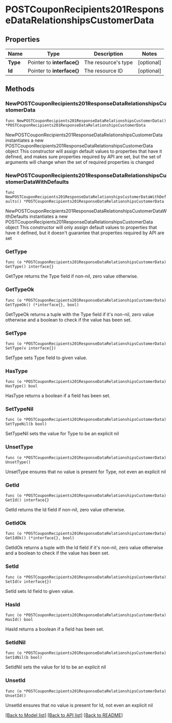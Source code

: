 # POSTCouponRecipients201ResponseDataRelationshipsCustomerData

## Properties

Name | Type | Description | Notes
------------ | ------------- | ------------- | -------------
**Type** | Pointer to **interface{}** | The resource&#39;s type | [optional] 
**Id** | Pointer to **interface{}** | The resource ID | [optional] 

## Methods

### NewPOSTCouponRecipients201ResponseDataRelationshipsCustomerData

`func NewPOSTCouponRecipients201ResponseDataRelationshipsCustomerData() *POSTCouponRecipients201ResponseDataRelationshipsCustomerData`

NewPOSTCouponRecipients201ResponseDataRelationshipsCustomerData instantiates a new POSTCouponRecipients201ResponseDataRelationshipsCustomerData object
This constructor will assign default values to properties that have it defined,
and makes sure properties required by API are set, but the set of arguments
will change when the set of required properties is changed

### NewPOSTCouponRecipients201ResponseDataRelationshipsCustomerDataWithDefaults

`func NewPOSTCouponRecipients201ResponseDataRelationshipsCustomerDataWithDefaults() *POSTCouponRecipients201ResponseDataRelationshipsCustomerData`

NewPOSTCouponRecipients201ResponseDataRelationshipsCustomerDataWithDefaults instantiates a new POSTCouponRecipients201ResponseDataRelationshipsCustomerData object
This constructor will only assign default values to properties that have it defined,
but it doesn't guarantee that properties required by API are set

### GetType

`func (o *POSTCouponRecipients201ResponseDataRelationshipsCustomerData) GetType() interface{}`

GetType returns the Type field if non-nil, zero value otherwise.

### GetTypeOk

`func (o *POSTCouponRecipients201ResponseDataRelationshipsCustomerData) GetTypeOk() (*interface{}, bool)`

GetTypeOk returns a tuple with the Type field if it's non-nil, zero value otherwise
and a boolean to check if the value has been set.

### SetType

`func (o *POSTCouponRecipients201ResponseDataRelationshipsCustomerData) SetType(v interface{})`

SetType sets Type field to given value.

### HasType

`func (o *POSTCouponRecipients201ResponseDataRelationshipsCustomerData) HasType() bool`

HasType returns a boolean if a field has been set.

### SetTypeNil

`func (o *POSTCouponRecipients201ResponseDataRelationshipsCustomerData) SetTypeNil(b bool)`

 SetTypeNil sets the value for Type to be an explicit nil

### UnsetType
`func (o *POSTCouponRecipients201ResponseDataRelationshipsCustomerData) UnsetType()`

UnsetType ensures that no value is present for Type, not even an explicit nil
### GetId

`func (o *POSTCouponRecipients201ResponseDataRelationshipsCustomerData) GetId() interface{}`

GetId returns the Id field if non-nil, zero value otherwise.

### GetIdOk

`func (o *POSTCouponRecipients201ResponseDataRelationshipsCustomerData) GetIdOk() (*interface{}, bool)`

GetIdOk returns a tuple with the Id field if it's non-nil, zero value otherwise
and a boolean to check if the value has been set.

### SetId

`func (o *POSTCouponRecipients201ResponseDataRelationshipsCustomerData) SetId(v interface{})`

SetId sets Id field to given value.

### HasId

`func (o *POSTCouponRecipients201ResponseDataRelationshipsCustomerData) HasId() bool`

HasId returns a boolean if a field has been set.

### SetIdNil

`func (o *POSTCouponRecipients201ResponseDataRelationshipsCustomerData) SetIdNil(b bool)`

 SetIdNil sets the value for Id to be an explicit nil

### UnsetId
`func (o *POSTCouponRecipients201ResponseDataRelationshipsCustomerData) UnsetId()`

UnsetId ensures that no value is present for Id, not even an explicit nil

[[Back to Model list]](../README.md#documentation-for-models) [[Back to API list]](../README.md#documentation-for-api-endpoints) [[Back to README]](../README.md)



